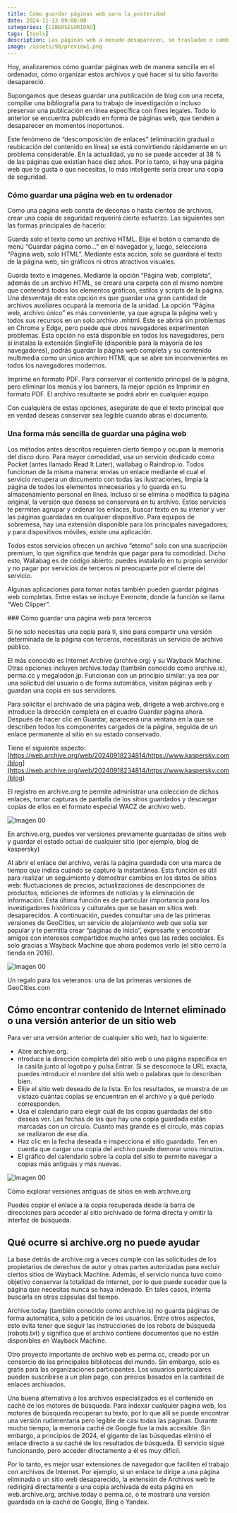 ```yaml
---
title: Cómo guardar páginas web para la posteridad
date: 2024-11-13 09:00:00 
categories: [CIBERSEGURIDAD]
tags: [tools]
description: Las páginas web a menudo desaparecen, se trasladan o cambian de contenido. ¿Cómo mantenerlas como deseas o localizar con facilidad un archivo web?
image: /assets/98/preview1.png
---
```


Hoy, analizaremos cómo guardar páginas web de manera sencilla en el ordenador, cómo organizar estos archivos y qué hacer si tu sitio favorito desapareció.

Supongamos que deseas guardar una publicación de blog con una receta, compilar una bibliografía para tu trabajo de investigación o incluso preservar una publicación en línea específica con fines legales. Todo lo anterior se encuentra publicado en forma de páginas web, que tienden a desaparecer en momentos inoportunos.

Este fenómeno de “descomposición de enlaces” (eliminación gradual o reubicación del contenido en línea) se está convirtiendo rápidamente en un problema considerable. En la actualidad, ya no se puede acceder al 38 % de las páginas que existían hace diez años. Por lo tanto, si hay una página web que te gusta o que necesitas, lo más inteligente sería crear una copia de seguridad.

### Cómo guardar una página web en tu ordenador

Como una página web consta de decenas o hasta cientos de archivos, crear una copia de seguridad requerirá cierto esfuerzo. Las siguientes son las formas principales de hacerlo:

Guarda solo el texto como un archivo HTML. Elije el botón o comando de menú “Guardar página como…” en el navegador y, luego, selecciona “Página web, solo HTML”. Mediante esta acción, solo se guardará el texto de la página web, sin gráficos ni otros atractivos visuales.

Guarda texto e imágenes. Mediante la opción “Página web, completa”, además de un archivo HTML, se creará una carpeta con el mismo nombre que contendrá todos los elementos gráficos, estilos y scripts de la página. Una desventaja de esta opción es que guardar una gran cantidad de archivos auxiliares ocupará la memoria de la unidad. La opción “Página web, archivo único” es más conveniente, ya que agrupa la página web y todos sus recursos en un solo archivo .mhtml. Este se abrirá sin problemas en Chrome y Edge, pero puede que otros navegadores experimenten problemas. Esta opción no está disponible en todos los navegadores, pero si instalas la extensión SingleFile (disponible para la mayoría de los navegadores), podrás guardar la página web completa y su contenido multimedia como un único archivo HTML que se abre sin inconvenientes en todos los navegadores modernos.

Imprime en formato PDF. Para conservar el contenido principal de la página, pero eliminar los menús y los banners, la mejor opción es Imprimir en formato PDF. El archivo resultante se podrá abrir en cualquier equipo.

Con cualquiera de estas opciones, asegúrate de que el texto principal que en verdad deseas conservar sea legible cuando abras el documento.

### Una forma más sencilla de guardar una página web

Los métodos antes descritos requieren cierto tiempo y ocupan la memoria del disco duro. Para mayor comodidad, usa un servicio dedicado como Pocket (antes llamado Read It Later), wallabag o Raindrop.io. Todos funcionan de la misma manera: envías un enlace mediante el cual el servicio recupera un documento con todas las ilustraciones, limpia la página de todos los elementos innecesarios y lo guarda en tu almacenamiento personal en línea. Incluso si se elimina o modifica la página original, la versión que deseas se conservará en tu archivo. Estos servicios te permiten agrupar y ordenar los enlaces, buscar texto en su interior y ver las páginas guardadas en cualquier dispositivo. Para equipos de sobremesa, hay una extensión disponible para los principales navegadores; y para dispositivos móviles, existe una aplicación.

Todos estos servicios ofrecen un archivo “eterno” solo con una suscripción premium, lo que significa que tendrás que pagar para tu comodidad. Dicho esto, Wallabag es de código abierto: puedes instalarlo en tu propio servidor y no pagar por servicios de terceros ni preocuparte por el cierre del servicio.

Algunas aplicaciones para tomar notas también pueden guardar páginas web completas. Entre estas se incluye Evernote, donde la función se llama “Web Clipper”.

### Cómo guardar una página web para terceros

Si no solo necesitas una copia para ti, sino para compartir una versión determinada de la página con terceros, necesitarás un servicio de archivo público.

El más conocido es Internet Archive (archive.org) y su Wayback Machine. Otras opciones incluyen archive.today (también conocido como archive.is), perma.cc y megalodon.jp. Funcionan con un principio similar: ya sea por una solicitud del usuario o de forma automática, visitan páginas web y guardan una copia en sus servidores.

Para solicitar el archivado de una página web, dirígete a web.archive.org e introduce la dirección completa en el cuadro Guardar página ahora. Después de hacer clic en Guardar, aparecerá una ventana en la que se describen todos los componentes cargados de la página, seguida de un enlace permanente al sitio en su estado conservado.

Tiene el siguiente aspecto: [https://web.archive.org/web/20240918234814/https://www.kaspersky.com/blog](https://web.archive.org/web/20240918234814/https://www.kaspersky.com/blog)

El registro en archive.org te permite administrar una colección de dichos enlaces, tomar capturas de pantalla de los sitios guardados y descargar copias de ellos en el formato especial WACZ de archivo web.

![Imagen 00](/assets/98/098-01.jpg)

En archive.org, puedes ver versiones previamente guardadas de sitios web y guardar el estado actual de cualquier sitio (por ejemplo, blog de kaspersky)

Al abrir el enlace del archivo, verás la página guardada con una marca de tiempo que indica cuándo se capturó la instantánea. Esta función es útil para realizar un seguimiento y demostrar cambios en los datos de sitios web: fluctuaciones de precios, actualizaciones de descripciones de productos, ediciones de informes de noticias y la eliminación de información. Esta última función es de particular importancia para los investigadores históricos y culturales que se basan en sitios web desaparecidos. A continuación, puedes consultar una de las primeras versiones de GeoCities, un servicio de alojamiento web que solía ser popular y te permitía crear “páginas de inicio”, expresarte y encontrar amigos con intereses compartidos mucho antes que las redes sociales. Es solo gracias a Wayback Machine que ahora podemos verlo (el sitio cerró la tienda en 2016).

![Imagen 00](/assets/98/098-02.jpg)

Un regalo para los veteranos: una de las primeras versiones de GeoCities.com

## Cómo encontrar contenido de Internet eliminado o una versión anterior de un sitio web

Para ver una versión anterior de cualquier sitio web, haz lo siguiente:

- Abre archive.org.
- ntroduce la dirección completa del sitio web o una página específica en la casilla junto al logotipo y pulsa Entrar. Si se desconoce la URL exacta, puedes introducir el nombre del sitio web o palabras que lo describan bien.
- Elije el sitio web deseado de la lista. En los resultados, se muestra de un vistazo cuántas copias se encuentran en el archivo y a qué período corresponden.
- Usa el calendario para elegir cuál de las copias guardadas del sitio deseas ver. Las fechas de las que hay una copia guardada están marcadas con un círculo. Cuanto más grande es el círculo, más copias se realizaron de ese día.
- Haz clic en la fecha deseada e inspecciona el sitio guardado. Ten en cuenta que cargar una copia del archivo puede demorar unos minutos.
- El gráfico del calendario sobre la copia del sitio te permite navegar a copias más antiguas y más nuevas.

![Imagen 00](/assets/98/098-03.jpg)

Cómo explorar versiones antiguas de sitios en web.archive.org

Puedes copiar el enlace a la copia recuperada desde la barra de direcciones para acceder al sitio archivado de forma directa y omitir la interfaz de búsqueda.

## Qué ocurre si archive.org no puede ayudar

La base detrás de archive.org a veces cumple con las solicitudes de los propietarios de derechos de autor y otras partes autorizadas para excluir ciertos sitios de Wayback Machine. Además, el servicio nunca tuvo como objetivo conservar la totalidad de Internet, por lo que puede suceder que la página que necesitas nunca se haya indexado. En tales casos, intenta buscarla en otras cápsulas del tiempo.

Archive.today (también conocido como archive.is) no guarda páginas de forma automática, solo a petición de los usuarios. Entre otros aspectos, esto evita tener que seguir las instrucciones de los robots de búsqueda (robots.txt) y significa que el archivo contiene documentos que no están disponibles en Wayback Machine.

Otro proyecto importante de archivo web es perma.cc, creado por un consorcio de las principales bibliotecas del mundo. Sin embargo, solo es gratis para las organizaciones participantes. Los usuarios particulares pueden suscribirse a un plan pago, con precios basados en la cantidad de enlaces archivados.

Una buena alternativa a los archivos especializados es el contenido en caché de los motores de búsqueda. Para indexar cualquier página web, los motores de búsqueda recuperan su texto, por lo que allí se puede encontrar una versión rudimentaria pero legible de casi todas las páginas. Durante mucho tiempo, la memoria caché de Google fue la más accesible. Sin embargo, a principios de 2024, el gigante de las búsquedas eliminó el enlace directo a su caché de los resultados de búsqueda. El servicio sigue funcionando, pero acceder directamente a él es muy difícil.

Por lo tanto, es mejor usar extensiones de navegador que faciliten el trabajo con archivos de Internet. Por ejemplo, si un enlace te dirige a una página eliminada o un sitio web desaparecido, la extensión de Archivos web te redirigirá directamente a una copia archivada de esta página en web.archive.org, archive.today o perma.cc, o te mostrará una versión guardada en la caché de Google, Bing o Yandex.







